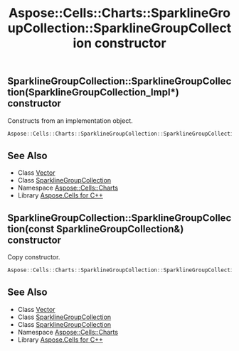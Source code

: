 ﻿---
title: Aspose::Cells::Charts::SparklineGroupCollection::SparklineGroupCollection constructor
linktitle: SparklineGroupCollection
second_title: Aspose.Cells for C++ API Reference
description: 'Aspose::Cells::Charts::SparklineGroupCollection::SparklineGroupCollection constructor. Constructs from an implementation object in C++.'
type: docs
weight: 100
url: /cpp/aspose.cells.charts/sparklinegroupcollection/sparklinegroupcollection/
---
## SparklineGroupCollection::SparklineGroupCollection(SparklineGroupCollection_Impl*) constructor


Constructs from an implementation object.

```cpp
Aspose::Cells::Charts::SparklineGroupCollection::SparklineGroupCollection(SparklineGroupCollection_Impl *impl)
```

## See Also

* Class [Vector](../../../aspose.cells/vector/)
* Class [SparklineGroupCollection](../)
* Namespace [Aspose::Cells::Charts](../../)
* Library [Aspose.Cells for C++](../../../)
## SparklineGroupCollection::SparklineGroupCollection(const SparklineGroupCollection\&) constructor


Copy constructor.

```cpp
Aspose::Cells::Charts::SparklineGroupCollection::SparklineGroupCollection(const SparklineGroupCollection &src)
```

## See Also

* Class [Vector](../../../aspose.cells/vector/)
* Class [SparklineGroupCollection](../)
* Class [SparklineGroupCollection](../)
* Namespace [Aspose::Cells::Charts](../../)
* Library [Aspose.Cells for C++](../../../)
